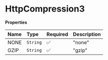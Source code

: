 # HttpCompression3

**Properties**

| Name | Type     | Required | Description |
| :--- | :------- | :------- | :---------- |
| NONE | `String` | ✅       | "none"      |
| GZIP | `String` | ✅       | "gzip"      |
